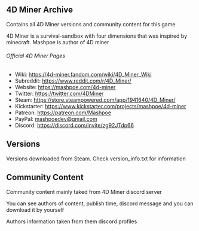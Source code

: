 ## 4D Miner Archive

Contains all 4D Miner versions and community content for this game

4D Miner is a survival-sandbox with four dimensions that was inspired by minecraft.
Mashpoe is author of 4D miner

###### Official 4D Miner Pages
* Wiki: https://4d-miner.fandom.com/wiki/4D_Miner_Wiki
* Subreddit: https://www.reddit.com/r/4D_Miner/
* Website: https://mashpoe.com/4d-miner
* Twitter: https://twitter.com/4DMiner
* Steam: https://store.steampowered.com/app/1941640/4D_Miner/ 
* Kickstarter: https://www.kickstarter.com/projects/mashpoe/4d-miner
* Patreon: https://patreon.com/Mashpoe
* PayPal: mashpoedev@gmail.com
* Discord: https://discord.com/invite/zg92JTdp66

## Versions
Versions downloaded from Steam.
Check version_info.txt for information

## Community Content
Community content mainly taked from 4D Miner discord server

You can see authors of content, publish time, discord message and you can download it by yourself

Authors information taken from them discord profiles
